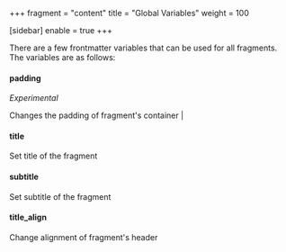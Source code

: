 +++
fragment = "content"
title = "Global Variables"
weight = 100

[sidebar]
  enable = true
+++

There are a few frontmatter variables that can be used for all fragments. The
variables are as follows:

#### padding
*Experimental* 

Changes the padding of fragment's container |

#### title
Set title of the fragment

#### subtitle    
Set subtitle of the fragment

#### title_align 
Change alignment of fragment's header
